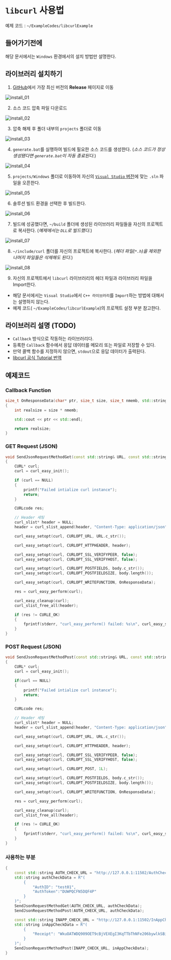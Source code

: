 # `libcurl` 사용법

예제 코드 : `~/ExampleCodes/libcurlExample`

## 들어가기전에

해당 문서에서는 `Windows` 환경에서의 설치 방법만 설명한다.

## 라이브러리 설치하기

1. [GitHub](https://github.com/curl/curl)에서 가장 최신 버전의 **Release** 페이지로 이동

![install_01](../Images/libcurl/install_01.png)

2. 소스 코드 압축 파일 다운로드

![install_02](../Images/libcurl/install_02.png)

3. 압축 해제 후 폴더 내부의 `projects` 폴더로 이동

![install_03](../Images/libcurl/install_03.png)

4. `generate.bat`를 실행하여 빌드에 필요한 소스 코드를 생성한다. (*소스 코드가 정상 생성됐다면 `generate.bat`이 자동 종료된다.*)

![install_04](../Images/libcurl/install_04.png)

5. `projects/Windows` 폴더로 이동하여 자신의 [`Visual Studio` 버전](https://github.com/curl/curl/tree/master/projects#building-with-visual-c)에 맞는 `.sln` 파일을 오픈한다.

![install_05](../Images/libcurl/install_05.png)

6. 솔루션 빌드 환경을 선택한 후 빌드한다.

![install_06](../Images/libcurl/install_06.png)

7. 빌드에 성공했다면, `~/build` 폴더에 생성된 라이브러리 파일들을 자신의 프로젝트로 복사한다. (*예제에서는 `DLL`로 빌드했다.*)

![install_07](../Images/libcurl/install_07.png)

8. `~/include/curl` 폴더를 자신의 프로젝트에 복사한다. (*헤더 파일(`*.h`)을 제외한 나머지 파일들은 삭제해도 된다.*)

![install_08](../Images/libcurl/install_08.png)

9. 자신의 프로젝트에서 `libcurl` 라이브러리의 헤더 파일과 라이브러리 파일을 Import한다.

- 해당 문서에서는 `Visual Studio`에서 `C++ 라이브러리`를 `Import`하는 방법에 대해서는 설명하지 않는다. 
- 예제 코드( `~/ExampleCodes/libcurlExample`)의 프로젝트 설정 부분 참고한다.

## 라이브러리 설명 (TODO)

- `Callback` 방식으로 작동하는 라이브러리다.
- 등록한 `Callback` 함수에서 응답 데이터를 메모리 또는 파일로 저장할 수 있다.
- 만약 콜백 함수를 지정하지 않으면, `stdout`으로 응답 데이터가 출력된다.
- [libcurl 공식 Tutorial 번역](https://docs.google.com/document/d/e/2PACX-1vQeGYH_LQigaj8rh8Ers2MVoopAdCuFacnnH2DHKF1Ie0qxUlcdK5_uwwlnVah5zX9DR39kEONUILie/pub )

## 예제코드

### Callback Function
```cpp
size_t OnResponseData(char* ptr, size_t size, size_t nmemb, std::string* stream)
{
	int realsize = size * nmemb;

	std::cout << ptr << std::endl;

	return realsize;
}
```

### GET Request (JSON)
```cpp
void SendJsonRequestMethodGet(const std::string& URL, const std::string& body)
{
	CURL* curl;
	curl = curl_easy_init();

	if (curl == NULL)
	{
		printf("Failed intialize curl instance");
		return;
	}

	CURLcode res;

	// Header 세팅
	curl_slist* header = NULL;
	header = curl_slist_append(header, "Content-Type: application/json");

	curl_easy_setopt(curl, CURLOPT_URL, URL.c_str());

	curl_easy_setopt(curl, CURLOPT_HTTPHEADER, header);

	curl_easy_setopt(curl, CURLOPT_SSL_VERIFYPEER, false);
	curl_easy_setopt(curl, CURLOPT_SSL_VERIFYHOST, false);

	curl_easy_setopt(curl, CURLOPT_POSTFIELDS, body.c_str());
	curl_easy_setopt(curl, CURLOPT_POSTFIELDSIZE, body.length());

	curl_easy_setopt(curl, CURLOPT_WRITEFUNCTION, OnResponseData);

	res = curl_easy_perform(curl);

	curl_easy_cleanup(curl);
	curl_slist_free_all(header);

	if (res != CURLE_OK)
	{
		fprintf(stderr, "curl_easy_perform() failed: %s\n", curl_easy_strerror(res));
	}
}
```

### POST Request (JSON)
```cpp
void SendJsonRequestMethodPost(const std::string& URL, const std::string& body)
{
	CURL* curl;
	curl = curl_easy_init();

	if(curl == NULL)
	{
		printf("Failed intialize curl instance");
		return;
	}

	CURLcode res;

	// Header 세팅
	curl_slist* header = NULL;
	header = curl_slist_append(header, "Content-Type: application/json");

	curl_easy_setopt(curl, CURLOPT_URL, URL.c_str());

	curl_easy_setopt(curl, CURLOPT_HTTPHEADER, header);

	curl_easy_setopt(curl, CURLOPT_SSL_VERIFYPEER, false);
	curl_easy_setopt(curl, CURLOPT_SSL_VERIFYHOST, false);

	curl_easy_setopt(curl, CURLOPT_POST, 1L);

	curl_easy_setopt(curl, CURLOPT_POSTFIELDS, body.c_str());
	curl_easy_setopt(curl, CURLOPT_POSTFIELDSIZE, body.length());

	curl_easy_setopt(curl, CURLOPT_WRITEFUNCTION, OnResponseData);

	res = curl_easy_perform(curl);

	curl_easy_cleanup(curl);
	curl_slist_free_all(header);

	if (res != CURLE_OK)
	{
		fprintf(stderr, "curl_easy_perform() failed: %s\n", curl_easy_strerror(res));
	}
}
```

### 사용하는 부분
```cpp
{
	const std::string AUTH_CHECK_URL = "http://127.0.0.1:11502/AuthCheck";
	std::string authCheckData = R"(
		{
			"AuthID": "test01", 
			"AuthToken":"DUWPQCFN5DQF4P"
		}
	)";
	SendJsonRequestMethodGet(AUTH_CHECK_URL, authCheckData);
	SendJsonRequestMethodPost(AUTH_CHECK_URL, authCheckData);

	const std::string INAPP_CHECK_URL = "http://127.0.0.1:11502/InAppCheck";
	std::string inAppCheckData = R"(
		{
			"Receipt": "WkuOATWDQ909OET9cBjVEXEgI3KqTTbThNFe206bywlkSBiUD1hgrCltj3g1a84d"
		}
	)";
	SendJsonRequestMethodPost(INAPP_CHECK_URL, inAppCheckData);
}
```